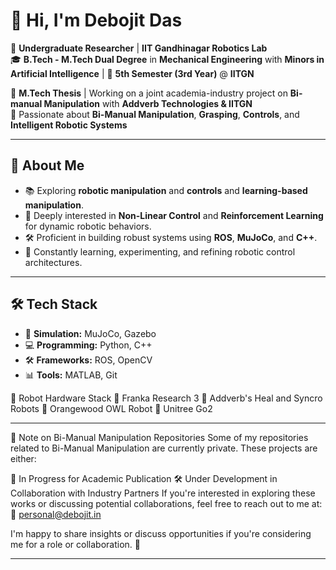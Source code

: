 # 👋 Hi, I'm **Debojit Das**  

🔬 **Undergraduate Researcher** | **IIT Gandhinagar Robotics Lab**  
🎓 **B.Tech - M.Tech Dual Degree** in **Mechanical Engineering** with **Minors in Artificial Intelligence** | 📅 **5th Semester (3rd Year)** @ **IITGN**  

📜 **M.Tech Thesis** | Working on a joint academia-industry project on **Bi-manual Manipulation** with **Addverb Technologies & IITGN**  
🤖 Passionate about **Bi-Manual Manipulation**, **Grasping**, **Controls**, and **Intelligent Robotic Systems**  



---

## 🚀 **About Me**  
- 📚 Exploring **robotic manipulation** and **controls** and **learning-based manipulation**.
- 🧠 Deeply interested in **Non-Linear Control** and **Reinforcement Learning** for dynamic robotic behaviors.  
- 🛠️ Proficient in building robust systems using **ROS**, **MuJoCo**, and **C++**.  
- 🧩 Constantly learning, experimenting, and refining robotic control architectures.  

---

## 🛠️ **Tech Stack**  
- 🤖 **Simulation:** MuJoCo, Gazebo  
- 💻 **Programming:** Python, C++  
- 🛠️ **Frameworks:** ROS, OpenCV  
- 📊 **Tools:** MATLAB, Git  

🤖 Robot Hardware Stack
🦾 Franka Research 3
🤖 Addverb's Heal and Syncro Robots
🦿 Orangewood OWL Robot
🐾 Unitree Go2

---

📄 Note on Bi-Manual Manipulation Repositories
Some of my repositories related to Bi-Manual Manipulation are currently private. These projects are either:

📝 In Progress for Academic Publication
🛠️ Under Development in Collaboration with Industry Partners
If you're interested in exploring these works or discussing potential collaborations, feel free to reach out to me at:
📧 personal@debojit.in

I'm happy to share insights or discuss opportunities if you're considering me for a role or collaboration. 🚀 

---
